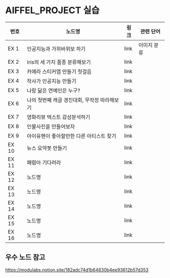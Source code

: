 # AIFFEL_PROJECT 실습

번호 | 노드명 | 링크 | 관련 단어
---- | ---- | ---- | ----
EX 1 | 인공지능과 가위바위보 하기 | link | 이미지 분류
EX 2 | Iris의 세 가지 품종 분류해보기 | link | 
EX 3 | 카메라 스티커앱 만들기 첫걸음 | link | 
EX 4 | 작사가 인공지능 만들기 | link | 
EX 5 | 나랑 닮은 연예인은 누구? | link | 
EX 6 | 나의 첫번째 캐글 경진대회, 무작정 따라해보기 | link | 
EX 7 | 영화리뷰 텍스트 감성분석하기 | link | 
EX 8 | 인물사진을 만들어보자 | link | 
EX 9 | 아이유팬이 좋아할만한 다른 아티스트 찾기 | link | 
EX 10 | 뉴스 요약봇 만들기 | link | 
EX 11 | 폐렴아 기다려라 | link | 
EX 12 | 노드명 | link | 
EX 13 | 노드명 | link | 
EX 14 | 노드명 | link | 
EX 15 | 노드명 | link | 
EX 16 | 노드명 | link | 


## 우수 노드 참고
https://modulabs.notion.site/182adc74d1b64830b4ee93612b57d353
